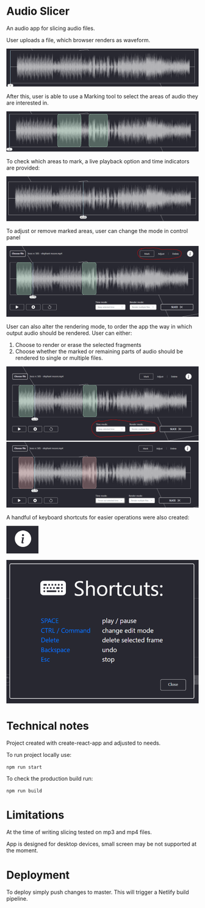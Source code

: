# Audio Slicer

An audio app for slicing audio files.

User uploads a file, which browser renders as waveform.

![alt text](docs/image-1.png)

After this, user is able to use a Marking tool to select the areas of audio they are interested in.

![alt text](docs/image.png)

To check which areas to mark, a live playback option and time indicators are provided:

![alt text](docs/image-2.png)

To adjust or remove marked areas, user can change the mode in control panel

![alt text](docs/image-3.png)

User can also alter the rendering mode, to order the app the way in which output audio should be rendered. User can either:

1. Choose to render or erase the selected fragments
2. Choose whether the marked or remaining parts of audio should be rendered to single or multiple files.

![alt text](docs/image-4.png)
![alt text](docs/image-5.png)

A handful of keyboard shortcuts for easier operations were also created:

![alt text](docs/image-6.png)

![alt text](docs/image-7.png)

# Technical notes

Project created with create-react-app and adjusted to needs.

To run project locally use:

`npm run start`

To check the production build run:

`npm run build`

# Limitations

At the time of writing slicing tested on mp3 and mp4 files.

App is designed for desktop devices, small screen may be not supported at the moment.

# Deployment

To deploy simply push changes to master. This will trigger a Netlify build pipeline.
